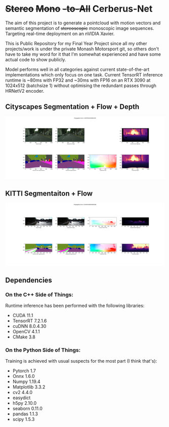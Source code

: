 # <s>Stereo</s> <s>Mono</s> <s>-to-All</s> Cerberus-Net

The aim of this project is to generate a pointcloud with motion vectors and semantic segmentation of <s>stereoscopic</s> monoscopic image sequences. Targeting real-time deployment on an nVIDIA Xavier.

This is Public Repository for my Final Year Project since all my other projects/work is under the private Monash Motorsport git, so others don't have to take my word for it that I'm somewhat experienced and have some actual code to show publicly.

Model performs well in all categories against current state-of-the-art implementations which only focus on one task. Current TensorRT inference runtime is ~80ms with FP32 and ~30ms with FP16 on an RTX 3090 at 1024x512 (batchsize 1) without optimising the redundant passes through HRNetV2 encoder.

## Cityscapes Segmentation + Flow + Depth
![Cityscapes HrnetV2 Segmentation + Flow + Depth](misc/E40_2.png)

## KITTI Segmentaiton + Flow
![KITTI HrnetV2 Segmentation + Flow](misc/E400_4.png)

## Dependencies
### On the C++ Side of Things:
Runtime inference has been performed with the following libraries:

 - CUDA 11.1
 - TensorRT 7.2.1.6
 - cuDNN 8.0.4.30
 - OpenCV 4.1.1
 - CMake 3.8

### On the Python Side of Things:
Training is achieved with usual suspects for the most part (I think that's):
 - Pytorch 1.7
 - Onnx 1.6.0
 - Numpy 1.19.4
 - Matplotlib 3.3.2
 - cv2 4.4.0
 - easydict
 - h5py 2.10.0
 - seaborn 0.11.0
 - pandas 1.1.3
 - scipy 1.5.3

